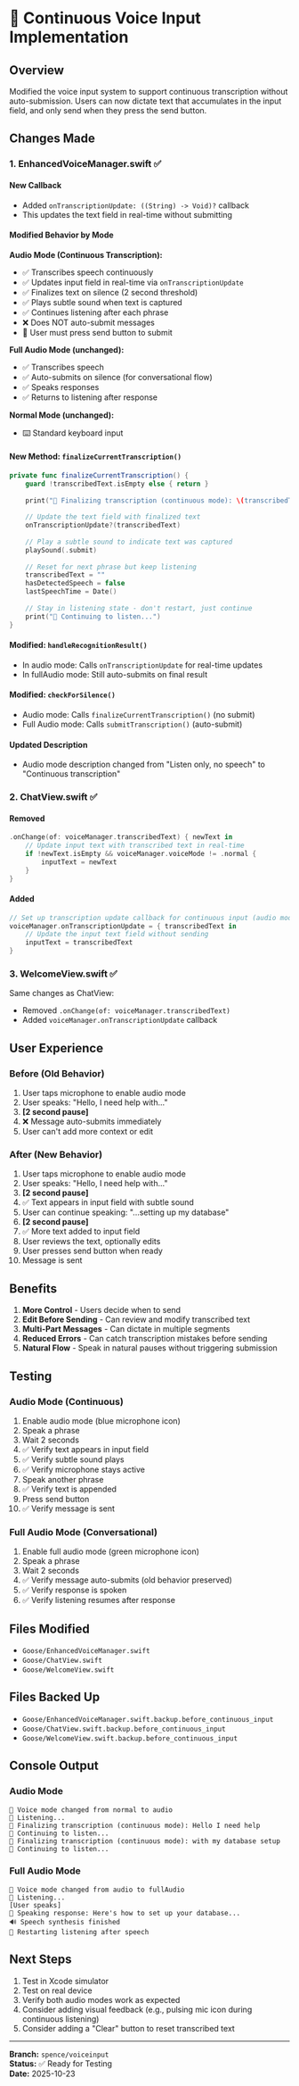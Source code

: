 # 🎤 Continuous Voice Input Implementation

## Overview
Modified the voice input system to support continuous transcription without auto-submission. Users can now dictate text that accumulates in the input field, and only send when they press the send button.

## Changes Made

### 1. EnhancedVoiceManager.swift ✅

#### New Callback
- Added `onTranscriptionUpdate: ((String) -> Void)?` callback
- This updates the text field in real-time without submitting

#### Modified Behavior by Mode

**Audio Mode (Continuous Transcription):**
- ✅ Transcribes speech continuously
- ✅ Updates input field in real-time via `onTranscriptionUpdate`
- ✅ Finalizes text on silence (2 second threshold)
- ✅ Plays subtle sound when text is captured
- ✅ Continues listening after each phrase
- ❌ Does NOT auto-submit messages
- 👤 User must press send button to submit

**Full Audio Mode (unchanged):**
- ✅ Transcribes speech
- ✅ Auto-submits on silence (for conversational flow)
- ✅ Speaks responses
- ✅ Returns to listening after response

**Normal Mode (unchanged):**
- ⌨️ Standard keyboard input

#### New Method: `finalizeCurrentTranscription()`
```swift
private func finalizeCurrentTranscription() {
    guard !transcribedText.isEmpty else { return }
    
    print("📝 Finalizing transcription (continuous mode): \(transcribedText)")
    
    // Update the text field with finalized text
    onTranscriptionUpdate?(transcribedText)
    
    // Play a subtle sound to indicate text was captured
    playSound(.submit)
    
    // Reset for next phrase but keep listening
    transcribedText = ""
    hasDetectedSpeech = false
    lastSpeechTime = Date()
    
    // Stay in listening state - don't restart, just continue
    print("🎤 Continuing to listen...")
}
```

#### Modified: `handleRecognitionResult()`
- In audio mode: Calls `onTranscriptionUpdate` for real-time updates
- In fullAudio mode: Still auto-submits on final result

#### Modified: `checkForSilence()`
- Audio mode: Calls `finalizeCurrentTranscription()` (no submit)
- Full Audio mode: Calls `submitTranscription()` (auto-submit)

#### Updated Description
- Audio mode description changed from "Listen only, no speech" to "Continuous transcription"

### 2. ChatView.swift ✅

#### Removed
```swift
.onChange(of: voiceManager.transcribedText) { newText in
    // Update input text with transcribed text in real-time
    if !newText.isEmpty && voiceManager.voiceMode != .normal {
        inputText = newText
    }
}
```

#### Added
```swift
// Set up transcription update callback for continuous input (audio mode)
voiceManager.onTranscriptionUpdate = { transcribedText in
    // Update the input text field without sending
    inputText = transcribedText
}
```

### 3. WelcomeView.swift ✅

Same changes as ChatView:
- Removed `.onChange(of: voiceManager.transcribedText)`
- Added `voiceManager.onTranscriptionUpdate` callback

## User Experience

### Before (Old Behavior)
1. User taps microphone to enable audio mode
2. User speaks: "Hello, I need help with..."
3. **[2 second pause]**
4. ❌ Message auto-submits immediately
5. User can't add more context or edit

### After (New Behavior)
1. User taps microphone to enable audio mode
2. User speaks: "Hello, I need help with..."
3. **[2 second pause]**
4. ✅ Text appears in input field with subtle sound
5. User can continue speaking: "...setting up my database"
6. **[2 second pause]**
7. ✅ More text added to input field
8. User reviews the text, optionally edits
9. User presses send button when ready
10. Message is sent

## Benefits

1. **More Control** - Users decide when to send
2. **Edit Before Sending** - Can review and modify transcribed text
3. **Multi-Part Messages** - Can dictate in multiple segments
4. **Reduced Errors** - Can catch transcription mistakes before sending
5. **Natural Flow** - Speak in natural pauses without triggering submission

## Testing

### Audio Mode (Continuous)
1. Enable audio mode (blue microphone icon)
2. Speak a phrase
3. Wait 2 seconds
4. ✅ Verify text appears in input field
5. ✅ Verify subtle sound plays
6. ✅ Verify microphone stays active
7. Speak another phrase
8. ✅ Verify text is appended
9. Press send button
10. ✅ Verify message is sent

### Full Audio Mode (Conversational)
1. Enable full audio mode (green microphone icon)
2. Speak a phrase
3. Wait 2 seconds
4. ✅ Verify message auto-submits (old behavior preserved)
5. ✅ Verify response is spoken
6. ✅ Verify listening resumes after response

## Files Modified

- `Goose/EnhancedVoiceManager.swift`
- `Goose/ChatView.swift`
- `Goose/WelcomeView.swift`

## Files Backed Up

- `Goose/EnhancedVoiceManager.swift.backup.before_continuous_input`
- `Goose/ChatView.swift.backup.before_continuous_input`
- `Goose/WelcomeView.swift.backup.before_continuous_input`

## Console Output

### Audio Mode
```
🔄 Voice mode changed from normal to audio
🎤 Listening...
📝 Finalizing transcription (continuous mode): Hello I need help
🎤 Continuing to listen...
📝 Finalizing transcription (continuous mode): with my database setup
🎤 Continuing to listen...
```

### Full Audio Mode
```
🔄 Voice mode changed from audio to fullAudio
🎤 Listening...
[User speaks]
🎤 Speaking response: Here's how to set up your database...
🔊 Speech synthesis finished
🎤 Restarting listening after speech
```

## Next Steps

1. Test in Xcode simulator
2. Test on real device
3. Verify both audio modes work as expected
4. Consider adding visual feedback (e.g., pulsing mic icon during continuous listening)
5. Consider adding a "Clear" button to reset transcribed text

---

**Branch:** `spence/voiceinput`  
**Status:** ✅ Ready for Testing  
**Date:** 2025-10-23
